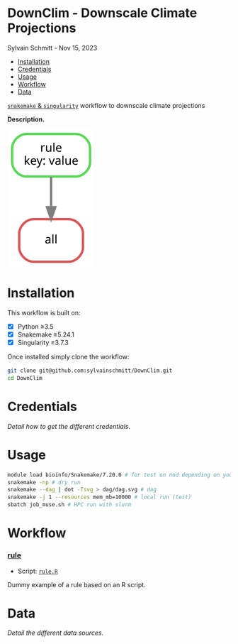 # DownClim - Downscale Climate Projections
Sylvain Schmitt -
Nov 15, 2023

- [Installation](#installation)
- [Credentials](#credentials)
- [Usage](#usage)
- [Workflow](#workflow)
- [Data](#data)

[`snakemake` &
`singularity`](https://github.com/sylvainschmitt/snakemake_singularity)
workflow to downscale climate projections

**Description.**

![Workflow.](dag/dag.svg)

# Installation

This workflow is built on:

- [x] Python ≥3.5
- [x] Snakemake ≥5.24.1
- [x] Singularity ≥3.7.3

Once installed simply clone the workflow:

``` bash
git clone git@github.com:sylvainschmitt/DownClim.git
cd DownClim
```

# Credentials

*Detail how to get the different credentials.*

# Usage

``` bash
module load bioinfo/Snakemake/7.20.0 # for test on nod depending on your HPC
snakemake -np # dry run
snakemake --dag | dot -Tsvg > dag/dag.svg # dag
snakemake -j 1 --resources mem_mb=10000 # local run (test)
sbatch job_muse.sh # HPC run with slurm
```

# Workflow

### [rule](https://github.com/sylvainschmitt/smkTemplate/blob/main/rules/rule.smk)

- Script:
  [`rule.R`](https://github.com/sylvainschmitt/smkTemplate/blob/main/scripts/rule.R)

Dummy example of a rule based on an R script.

# Data

*Detail the different data sources.*
